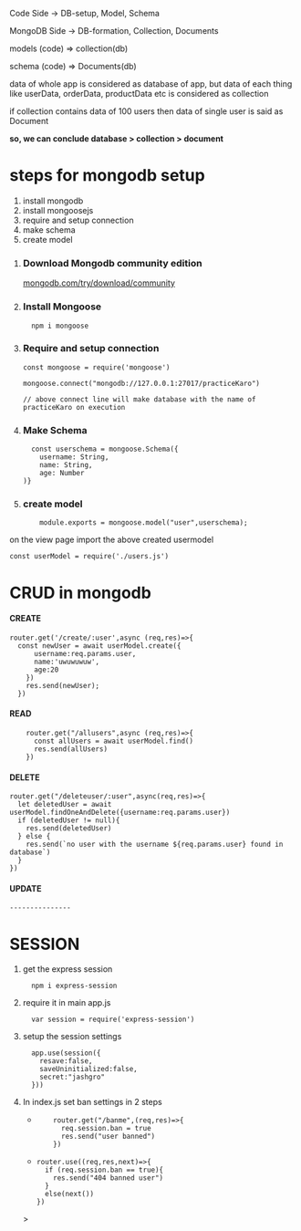 Code Side     -> DB-setup, Model, Schema

MongoDB Side  -> DB-formation, Collection, Documents

models (code) => collection(db)

schema (code) => Documents(db)

data of whole app is considered as database of app, but data of each thing like userData, orderData, productData etc is considered as collection

if collection contains data of 100 users then data of single user is said as Document

<b>so, we can conclude database > collection > document</b>

<h1>steps for mongodb setup</h1>
<ol>
  <li>
    install mongodb
  </li>
  <li>
    install mongoosejs
  </li>
  <li>
    require and setup connection
  </li>
  <li>
    make schema
  </li>
  <li>
    create model
  </li>
</ol>
  <ol>
    <li><h3>Download Mongodb community edition</h3><a href="https://www.mongodb.com/try/download/community">mongodb.com/try/download/community</a></li>
    <li><h3>
      Install Mongoose</h3>
      
      npm i mongoose
      
  </li>
    <li><h3>Require and setup connection</h3>
      
    const mongoose = require('mongoose')
      
    mongoose.connect("mongodb://127.0.0.1:27017/practiceKaro")
    
    // above connect line will make database with the name of practiceKaro on execution

      
  </li>
    <li><h3>Make Schema</h3>
    
      const userschema = mongoose.Schema({
        username: String,
        name: String,
        age: Number
    )}
  </li>
    <li><h3>create model</h3>

        module.exports = mongoose.model("user",userschema);
    
  </li>  
  </ol>
  on the view page import the above created usermodel
  
    const userModel = require('./users.js')
    


<h1>CRUD in mongodb</h1>
<h4>
  CREATE
</h4>

    router.get('/create/:user',async (req,res)=>{
      const newUser = await userModel.create({
          username:req.params.user,
          name:'uwuwuwuw',
          age:20
        })
        res.send(newUser);
      })

  <h4>READ</h4>
  
        router.get("/allusers",async (req,res)=>{
          const allUsers = await userModel.find()
          res.send(allUsers)
        })

  <h4>DELETE</h4>

    router.get("/deleteuser/:user",async(req,res)=>{
      let deletedUser = await userModel.findOneAndDelete({username:req.params.user})
      if (deletedUser != null){
        res.send(deletedUser)
      } else {
        res.send(`no user with the username ${req.params.user} found in database`)
      }
    })

<h4>UPDATE</h4>

    ---------------

<h1>SESSION</h1>
<ol>
  <li>get the express session 
    
      npm i express-session
  </li>
  <li>require it in main app.js
  
      var session = require('express-session')
  </li>
  <li>setup the session settings
  
      app.use(session({
        resave:false,
        saveUninitialized:false,
        secret:"jashgro"
      }))
  </li>
  <li>In index.js set ban settings in 2 steps
    <ul>
  <li>
    
        router.get("/banme",(req,res)=>{
          req.session.ban = true
          res.send("user banned")
        })
  </li>
  <li>
    
    router.use((req,res,next)=>{
      if (req.session.ban == true){
        res.send("404 banned user")
      }
      else(next())
    })
  </li>
    </ul>>
  </li>
</ol>
